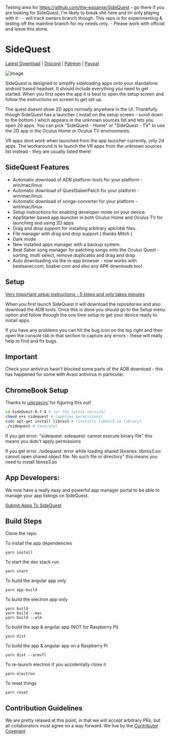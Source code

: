 Testing area for https://github.com/the-expanse/SideQuest - go there if you are looking for SideQuest, I'm likely to break shit here and Im only playing with it -  - will track owners branch though. This repo is for experimenting & testing off the mainline branch for my needs only.  - Please work with official and leave this alone.

# SideQuest


[Latest Download](https://sidequestvr.com/#/download) | [Discord](https://discord.gg/pqUz9F7) | [Patreon](https://www.patreon.com/TheExpanseVR) | [Paypal](https://www.paypal.com/cgi-bin/webscr?cmd=_s-xclick&hosted_button_id=744A6C394Q8JG&source=url)

![Image](https://i.imgur.com/AlYMbTj.png)



SideQuest is designed to simplify sideloading apps onto your standalone android based headset. It should include everything you need to get started. When you first open the app it is best to open the setup screen and follow the instructions on screen to get set up.

The quest doesnt show 2D apps normally anywhere in the UI. Thankfully though SideQuest has a launcher ( install on the setup screen - scroll down to the bottom ) which appears in the unknown sources list and lets you open 2d apps. You can pick "SideQuest - Home" or "SideQuest - TV" to use the 2D app in the Oculus Home or Oculus TV environments. 

VR apps dont work when launched from the app launcher currently, only 2d apps. The workaround is to launch the VR apps from the unknown sources list instead - they are usually listed there!


## SideQuest Features

-   Automatic download of ADB platform-tools for your platform - win/mac/linux.
-   Automatic download of QuestSaberPatch for your platform - win/mac/linux.
-   Automatic download of songe-converter for your platform - win/mac/linux.
-   Setup instructions for enabling developer mode on your device.
-   AppStarter based app launcher in both Oculus Home and Oculus TV for launching and using 2D apps
-   Drag and drop support for installing arbitrary apk/obb files.
-   File manager with drag and drop support ( thanks Mitch ) 
-   Dark mode
-   New installed apps manager with a backup system.
-   Beat Saber song manager for patching songs onto the Oculus Quest - sorting, multi select, remove duplicates and drag and drop
-   Auto downloading via the in-app browser - now works with beatsaver.com, bsaber.com and also any APK downloads too!


## Setup

[Very Important setup instructions - 5 steps and only takes minutes](https://sidequestvr.com/#/setup-howto)

When you first launch SideQuest it will download the repositories and also download the ADB tools. Once this is done you should go to the Setup menu option and follow through the one time setup to get your device ready to install apps.

If you have any problems you can hit the bug icon on the top right and then open the console tab in that section to capture any errors - these will really help to find and fix bugs.

## Important

Check your antivirus hasn't blocked some parts of the ADB download - this has happened for some with Avast antivirus in particular. 


## ChromeBook Setup

Thanks to [u/przecin/](https://www.reddit.com/user/przecin/) for figuring this out!


```bash 
cd SideQuest-0.7.4 # (or the latest version)
chmod u+x sidequest # (applies permissions)
sudo apt-get install libnss3 # (installs libnss3.so library)
./sidequest # (execute)
```


If you get error: "sidequest: sidequest: cannot execute binary file" this means you didn't apply permissions


If you get error ./sidequest: error while loading shared libraries: libnss3.so: cannot open shared object file: No such file or directory" this means you need to install libnss3.so


## App Developers: 
We now have a really easy and powerful app manager portal to be able to manage your app listings on SideQuest. 

[Submit Apps To SideQuest](https://github.com/the-expanse/SideQuest/wiki/How-To-Submit-Games)

## Build Steps

Clone the repo. 

To install the app dependencies 
```
yarn install
```

To start the dev stack run 
```
yarn start
```

To build the angular app only
```
yarn app-build
```


To build the electron app only
```
yarn build
yarn build --mac
yarn build --wlm
```

To build the app & angular app (NOT for Raspberry Pi)
```
yarn dist
```

To build the app & angular app on a Raspberry Pi
```
yarn dist --armv7l
```

To re-launch electron if you accidentally close it
```
yarn electron
```

To reset things
```
yarn reset
```

## Contribution Guidelines

We are pretty relaxed at this point, in that we will accept arbitrary PRs, but all collaborators must agree on a way forward. We live by the [Contributor Covenant](https://www.contributor-covenant.org/)

